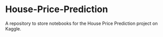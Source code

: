 # House-Price-Prediction
A repository to store notebooks for the House Price Prediction project on Kaggle.
